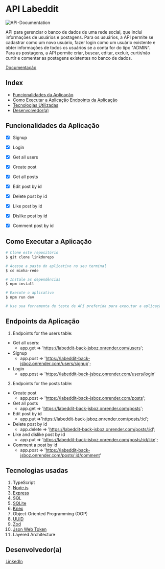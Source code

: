 # API Labeddit

![API-Documentation](./src/assets/documentation.png)

API para gerenciar o banco de dados de uma rede social, que inclui informações de usuários e postagens.
Para os usuários, a API permite se cadastrar como um novo usuário, fazer login como um usuário existente e obter informações de todos os usuários se a conta for do tipo "ADMIN".
Para as postagens, a API permite criar, buscar, editar, excluir, curtir/não curtir e comentar as postagens existentes no banco de dados.

[Documentação]()

## Index
- <a href="#funcionalidades">Funcionalidades da Aplicação</a>
- <a href="#execucao">Como Executar a Aplicação</a>
<a href="#endpoints">Endpoints da Aplicação</a>
- <a href="#tecnologias-utilizadas">Tecnologias Utilizadas</a>
- <a href="#desenvolvedor">Desenvolvedor(a)</a>

## Funcionalidades da Aplicação
 - [x]  Signup  
 - [x]  Login
 - [x]  Get all users
 - [x]  Create post
 - [x]  Get all posts 
 - [x]  Edit post by id
 - [x]  Delete post by id
 - [x]  Like post by id
 - [x]  Dislike post by id
 - [x]  Comment post by id
  

## Como Executar a Aplicação
```bash
# Clone este repositório
$ git clone linkdorepo

# Acesse a pasta do aplicativo no seu terminal
$ cd minha-rede

# Instale as dependências
$ npm install

# Execute o aplicativo 
$ npm run dev

# Use sua ferramenta de teste de API preferida para executar a aplicação
```

## Endpoints da Aplicação

1. Endpoints for the users table:
 - Get all users: 
    - app.get => 'https://labeddit-back-jsboz.onrender.com/users';
 - Signup
    - app.post => 'https://labeddit-back-jsboz.onrender.com/users/signup';
 - Login
    - app.post => 'https://labeddit-back-jsboz.onrender.com/users/login'

2. Endpoints for the posts table:
 - Create post
    - app.post => 'https://labeddit-back-jsboz.onrender.com/posts';
 - Get all posts
    - app.get => 'https://labeddit-back-jsboz.onrender.com/posts';
 - Edit post by id
    - app.put =>'https://labeddit-back-jsboz.onrender.com/posts/:id';
 - Delete post by id
    - app.delete => 'https://labeddit-back-jsboz.onrender.com/posts/:id';
 - Like and dislike post by id
    - app.put => 'https://labeddit-back-jsboz.onrender.com/posts/:id/like';
 - Comment a post by id
    -   app.post => 'https://labeddit-back-jsboz.onrender.com/posts/:id/comment'

## Tecnologias usadas
1. TypeScript
2. [Node.js](https://nodejs.org/en)
3. [Express](https://expressjs.com/pt-br/)
4. SQL
5. [SQLite](https://www.sqlite.org/index.html)
6. [Knex](https://knexjs.org/)
7. Object-Oriented Programming (OOP)
8. [UUID](https://www.uuidgenerator.net/)
9. [Zod](https://zod.dev/)
10. [Json Web Token](https://jwt.io/)
11. Layered Architecture

## Desenvolvedor(a)
[LinkedIn](https://www.linkedin.com/in/gleicielen-dourado/)

